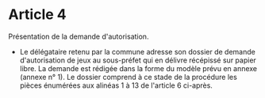 # Article 4

Présentation de la demande d'autorisation.

- Le délégataire retenu par la commune adresse son dossier de demande d'autorisation de jeux au sous-préfet qui en délivre récépissé sur papier libre. La demande est rédigée dans la forme du modèle prévu en annexe (annexe n° 1). Le dossier comprend à ce stade de la procédure les pièces énumérées aux alinéas 1 à 13 de l'article 6 ci-après.
